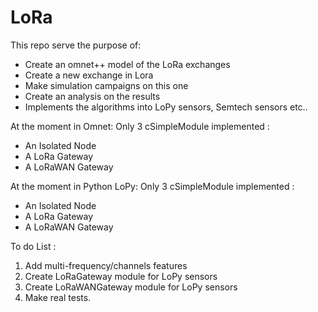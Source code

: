 # LoRa
This repo serve the purpose of:

* Create an omnet++ model of the LoRa exchanges
* Create a new exchange in Lora
* Make simulation campaigns on this one
* Create an analysis on the results
* Implements the algorithms into LoPy sensors, Semtech sensors etc..

At the moment in Omnet:
Only 3 cSimpleModule implemented :
* An Isolated Node
* A LoRa Gateway
* A LoRaWAN Gateway

At the moment in Python LoPy:
Only 3 cSimpleModule implemented :
* An Isolated Node
* A LoRa Gateway
* A LoRaWAN Gateway

To do List :

1. Add multi-frequency/channels features
2. Create LoRaGateway module for LoPy sensors
3. Create LoRaWANGateway module for LoPy sensors
4. Make real tests.
